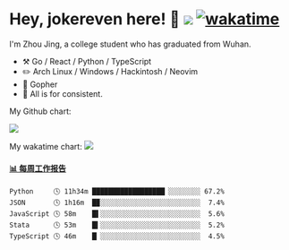 # Hey, jokereven here! 👋 ![](https://visitor-badge.laobi.icu/badge?page_id=jokereven.readme) [![wakatime](https://wakatime.com/badge/user/eada5769-12fd-41f7-af3d-65254494dce1.svg)](https://wakatime.com/@eada5769-12fd-41f7-af3d-65254494dce1)

I'm Zhou Jing, a college student who has graduated from Wuhan.
-   :hammer_and_pick: Go / React / Python / TypeScript
-   :pencil2: Arch Linux / Windows / Hackintosh / Neovim
-   :seedling: Gopher
-   :thought_balloon: All is for consistent.

My Github chart:

![](https://ghchart.rshah.org/JonnieWayy)

My wakatime chart:
![](https://wakatime.com/share/@jokereven/1679dc82-4bf9-4b63-9203-390d608503de.png)

<!-- waka-box start -->
#### <a href="https://gist.github.com/9f8118785e2d128d746db5f61b0e0a2a" target="_blank">📊 每周工作报告</a>
```text
Python     🕓 11h34m ██████████████████▏░░░░░░░░ 67.2%
JSON       🕓 1h16m  █▉░░░░░░░░░░░░░░░░░░░░░░░░░  7.4%
JavaScript 🕓 58m    █▌░░░░░░░░░░░░░░░░░░░░░░░░░  5.6%
Stata      🕓 53m    █▍░░░░░░░░░░░░░░░░░░░░░░░░░  5.2%
TypeScript 🕓 46m    █▏░░░░░░░░░░░░░░░░░░░░░░░░░  4.5%
```
<!-- Powered by https://github.com/journey-ad/waka-box-go . -->
<!-- waka-box end -->
